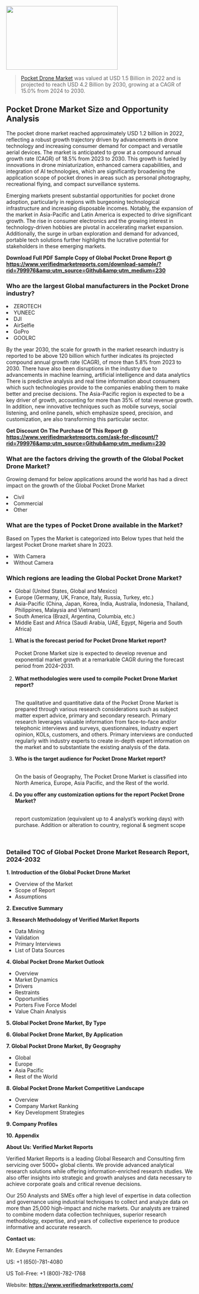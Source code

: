 <img src="https://ffe5etoiles.com/wp-content/uploads/2024/12/MST1-300x171.png" alt="" width="300" height="171" class="alignnone size-medium wp-image-20088" /><blockquote><p><p><a href="https://www.verifiedmarketreports.com/download-sample/?rid=799976&utm_source=Github&utm_medium=230" target="_blank">Pocket Drone Market</a> was valued at USD 1.5 Billion in 2022 and is projected to reach USD 4.2 Billion by 2030, growing at a CAGR of 15.0% from 2024 to 2030.</p></blockquote><p><h2>Pocket Drone Market Size and Opportunity Analysis</h2><p>The pocket drone market reached approximately USD 1.2 billion in 2022, reflecting a robust growth trajectory driven by advancements in drone technology and increasing consumer demand for compact and versatile aerial devices. The market is anticipated to grow at a compound annual growth rate (CAGR) of 18.5% from 2023 to 2030. This growth is fueled by innovations in drone miniaturization, enhanced camera capabilities, and integration of AI technologies, which are significantly broadening the application scope of pocket drones in areas such as personal photography, recreational flying, and compact surveillance systems.</p><p>Emerging markets present substantial opportunities for pocket drone adoption, particularly in regions with burgeoning technological infrastructure and increasing disposable incomes. Notably, the expansion of the market in Asia-Pacific and Latin America is expected to drive significant growth. The rise in consumer electronics and the growing interest in technology-driven hobbies are pivotal in accelerating market expansion. Additionally, the surge in urban exploration and demand for advanced, portable tech solutions further highlights the lucrative potential for stakeholders in these emerging markets.</p></p><p class=""><strong>Download Full PDF Sample Copy of Global Pocket Drone Report @ <a href="https://www.verifiedmarketreports.com/download-sample/?rid=799976&amp;utm_source=Github&amp;utm_medium=230" target="_blank">https://www.verifiedmarketreports.com/download-sample/?rid=799976&amp;utm_source=Github&amp;utm_medium=230</a></strong></p><h3 id="" class="">Who are the largest Global manufacturers in the Pocket Drone industry?</h3><p><li>ZEROTECH</li><li> YUNEEC</li><li> DJI</li><li> AirSelfie</li><li> GoPro</li><li> GOOLRC</li></p><div class=""><div class="" dir="" data-message-author-role="" data-message-id="" data-message-model-slug=""><div class=""><div class=""><div class=""><div class="" dir="" data-message-author-role="" data-message-id="" data-message-model-slug=""><div class=""><div class=""><p>By the year 2030, the scale for growth in the market research industry is reported to be above 120 billion which further indicates its projected compound annual growth rate (CAGR), of more than 5.8% from 2023 to 2030. There have also been disruptions in the industry due to advancements in machine learning, artificial intelligence and data analytics There is predictive analysis and real time information about consumers which such technologies provide to the companies enabling them to make better and precise decisions. The Asia-Pacific region is expected to be a key driver of growth, accounting for more than 35% of total revenue growth. In addition, new innovative techniques such as mobile surveys, social listening, and online panels, which emphasize speed, precision, and customization, are also transforming this particular sector.</p><p><strong>Get Discount On The Purchase Of This Report @&nbsp; <a href="https://www.verifiedmarketreports.com/ask-for-discount/?rid=799976&amp;utm_source=Github&amp;utm_medium=230" target="_blank">https://www.verifiedmarketreports.com/ask-for-discount/?rid=799976&amp;utm_source=Github&amp;utm_medium=230</a></strong></p></div></div></div></div></div></div></div></div><h3 id="" class="">What are the factors driving the growth of the Global Pocket Drone Market?</h3><p id="" class="">Growing demand for below applications around the world has had a direct impact on the growth of the Global Pocket Drone Market</p><p id="" class=""><li>Civil</li><li> Commercial</li><li> Other</li></p><h3 id="" class="">What are the types of Pocket Drone available in the Market?</h3><p id="" class="">Based on Types the Market is categorized into Below types that held the largest Pocket Drone market share In 2023.</p><p id="" class=""><li>With Camera</li><li> Without Camera</li></p><h3 id="" class="">Which regions are leading the Global Pocket Drone Market?</h3><ul><li>Global (United States, Global and Mexico)</li><li>Europe (Germany, UK, France, Italy, Russia, Turkey, etc.)</li><li>Asia-Pacific (China, Japan, Korea, India, Australia, Indonesia, Thailand, Philippines, Malaysia and Vietnam)</li><li>South America (Brazil, Argentina, Columbia, etc.)</li><li>Middle East and Africa (Saudi Arabia, UAE, Egypt, Nigeria and South Africa)</li></ul><p><ol><li><strong>What is the forecast period for Pocket Drone Market report?<br /></strong><br /><span data-sheets-root="1" data-sheets-value="{&quot;1&quot;:2,&quot;2&quot;:&quot;XXXX size is expected to develop revenue and exponential market growth at a remarkable CAGR during the forecast period from 2024&ndash;2030.&quot;}" data-sheets-userformat="{&quot;2&quot;:12674,&quot;4&quot;:{&quot;1&quot;:2,&quot;2&quot;:16776960},&quot;10&quot;:2,&quot;11&quot;:0,&quot;15&quot;:&quot;Arial&quot;,&quot;16&quot;:12}">Pocket Drone Market size is expected to develop revenue and exponential market growth at a remarkable CAGR during the forecast period from 2024&ndash;2031.</span><br /><br /></li><li><strong>What methodologies were used to compile Pocket Drone Market report?<br /><br /></strong><p>The qualitative and quantitative data of the&nbsp;Pocket Drone Market is prepared through various research considerations such as subject matter expert advice, primary and secondary research. Primary research leverages valuable information from face-to-face and/or telephonic interviews and surveys, questionnaires, industry expert opinion, KOLs, customers, and others. Primary interviews are conducted regularly with industry experts to create in-depth expert information on the market and to substantiate the existing analysis of the data.&nbsp;</p></li><li><strong>Who is the target audience for Pocket Drone Market report?<br /><br /></strong><p>On the basis of Geography, The&nbsp;Pocket Drone Market is classified into North America, Europe, Asia Pacific, and the Rest of the world.</p></li><li><strong>Do you offer any customization options for the report Pocket Drone Market?<br /><br /></strong><p>report customization (equivalent up to 4 analyst&rsquo;s working days) with purchase. Addition or alteration to country, regional &amp; segment scope</p><p>&nbsp;</p></li></ol></p><h3 id="" class="">Detailed TOC of Global Pocket Drone Market Research Report, 2024-2032</h3><p id="" class=""><strong>1. Introduction of the Global Pocket Drone Market</strong></p><ul><li>Overview of the Market</li><li>Scope of Report</li><li>Assumptions</li></ul><p id="" class=""><strong>2. Executive Summary</strong></p><p id="" class=""><strong>3. Research Methodology of&nbsp;Verified Market Reports</strong></p><ul><li>Data Mining</li><li>Validation</li><li>Primary Interviews</li><li>List of Data Sources</li></ul><p id="" class=""><strong>4. Global Pocket Drone Market Outlook</strong></p><ul><li>Overview</li><li>Market Dynamics</li><li>Drivers</li><li>Restraints</li><li>Opportunities</li><li>Porters Five Force Model</li><li>Value Chain Analysis</li></ul><p id="" class=""><strong>5. Global Pocket Drone Market, By&nbsp;Type</strong></p><p id="" class=""><strong>6. Global Pocket Drone Market, By Application</strong></p><p id="" class=""><strong>7. Global Pocket Drone Market, By Geography</strong></p><ul><li>Global</li><li>Europe</li><li>Asia Pacific</li><li>Rest of the World</li></ul><p id="" class=""><strong>8. Global Pocket Drone Market Competitive Landscape</strong></p><ul><li>Overview</li><li>Company Market Ranking</li><li>Key Development Strategies</li></ul><p id="" class=""><strong>9. Company Profiles</strong></p><p id="" class=""><strong>10. Appendix</strong></p><p id="" class=""><strong>About Us: Verified Market Reports</strong></p><p id="" class="">Verified Market Reports is a leading Global Research and Consulting firm servicing over 5000+ global clients. We provide advanced analytical research solutions while offering information-enriched research studies. We also offer insights into strategic and growth analyses and data necessary to achieve corporate goals and critical revenue decisions.</p><p id="" class="">Our 250 Analysts and SMEs offer a high level of expertise in data collection and governance using industrial techniques to collect and analyze data on more than 25,000 high-impact and niche markets. Our analysts are trained to combine modern data collection techniques, superior research methodology, expertise, and years of collective experience to produce informative and accurate research.</p><p id="" class=""><strong>Contact us:</strong></p><p id="" class="">Mr. Edwyne Fernandes</p><p id="" class="">US: +1 (650)-781-4080</p><p id="" class="">US Toll-Free: +1 (800)-782-1768</p><p id="" class="">Website: <a target="" data-test-app-aware-link=""><strong>https://www.verifiedmarketreports.com/</strong></a></p>

